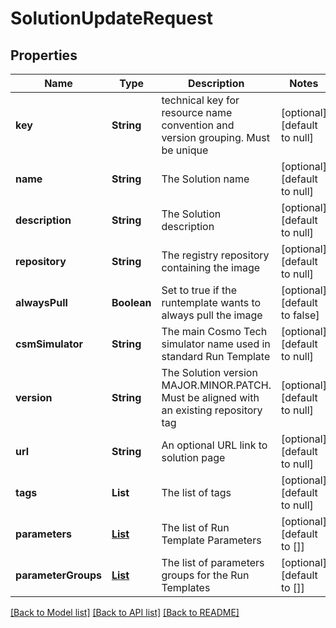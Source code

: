# SolutionUpdateRequest
## Properties

| Name | Type | Description | Notes |
|------------ | ------------- | ------------- | -------------|
| **key** | **String** | technical key for resource name convention and version grouping. Must be unique | [optional] [default to null] |
| **name** | **String** | The Solution name | [optional] [default to null] |
| **description** | **String** | The Solution description | [optional] [default to null] |
| **repository** | **String** | The registry repository containing the image | [optional] [default to null] |
| **alwaysPull** | **Boolean** | Set to true if the runtemplate wants to always pull the image | [optional] [default to false] |
| **csmSimulator** | **String** | The main Cosmo Tech simulator name used in standard Run Template | [optional] [default to null] |
| **version** | **String** | The Solution version MAJOR.MINOR.PATCH. Must be aligned with an existing repository tag | [optional] [default to null] |
| **url** | **String** | An optional URL link to solution page | [optional] [default to null] |
| **tags** | **List** | The list of tags | [optional] [default to null] |
| **parameters** | [**List**](RunTemplateParameterCreateRequest.md) | The list of Run Template Parameters | [optional] [default to []] |
| **parameterGroups** | [**List**](RunTemplateParameterGroupCreateRequest.md) | The list of parameters groups for the Run Templates | [optional] [default to []] |

[[Back to Model list]](../README.md#documentation-for-models) [[Back to API list]](../README.md#documentation-for-api-endpoints) [[Back to README]](../README.md)

